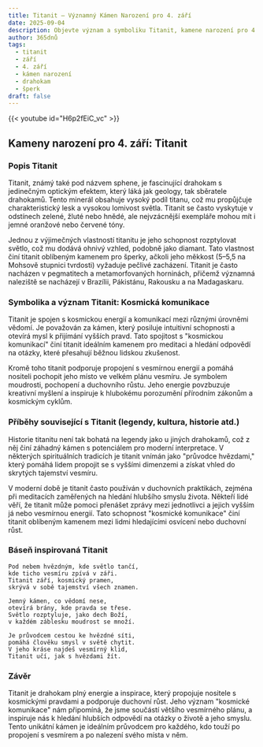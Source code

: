 ```yaml
---
title: Titanit – Významný Kámen Narození pro 4. září
date: 2025-09-04
description: Objevte význam a symboliku Titanit, kamene narození pro 4. září, který symbolizuje Kosmická komunikace. Přečtěte si legendy a inspirující příběhy.
author: 365dnů
tags:
  - titanit
  - září
  - 4. září
  - kámen narození
  - drahokam
  - šperk
draft: false
---
```


{{< youtube id="H6p2fEiC_vc" >}}


## Kameny narození pro 4. září: Titanit

### Popis Titanit

Titanit, známý také pod názvem sphene, je fascinující drahokam s jedinečným optickým efektem, který láká jak geology, tak sběratele drahokamů. Tento minerál obsahuje vysoký podíl titanu, což mu propůjčuje charakteristický lesk a vysokou lomivost světla. Titanit se často vyskytuje v odstínech zelené, žluté nebo hnědé, ale nejvzácnější exempláře mohou mít i jemné oranžové nebo červené tóny.

Jednou z výjimečných vlastností titanitu je jeho schopnost rozptylovat světlo, což mu dodává ohnivý vzhled, podobně jako diamant. Tato vlastnost činí titanit oblíbeným kamenem pro šperky, ačkoli jeho měkkost (5–5,5 na Mohsově stupnici tvrdosti) vyžaduje pečlivé zacházení. Titanit je často nacházen v pegmatitech a metamorfovaných horninách, přičemž významná naleziště se nacházejí v Brazílii, Pákistánu, Rakousku a na Madagaskaru.

### Symbolika a význam Titanit: Kosmická komunikace

Titanit je spojen s kosmickou energií a komunikací mezi různými úrovněmi vědomí. Je považován za kámen, který posiluje intuitivní schopnosti a otevírá mysl k přijímání vyšších pravd. Tato spojitost s "kosmickou komunikací" činí titanit ideálním kamenem pro meditaci a hledání odpovědí na otázky, které přesahují běžnou lidskou zkušenost.

Kromě toho titanit podporuje propojení s vesmírnou energií a pomáhá nositeli pochopit jeho místo ve velkém plánu vesmíru. Je symbolem moudrosti, pochopení a duchovního růstu. Jeho energie povzbuzuje kreativní myšlení a inspiruje k hlubokému porozumění přírodním zákonům a kosmickým cyklům.

### Příběhy související s Titanit (legendy, kultura, historie atd.)

Historie titanitu není tak bohatá na legendy jako u jiných drahokamů, což z něj činí záhadný kámen s potenciálem pro moderní interpretace. V některých spirituálních tradicích je titanit vnímán jako "průvodce hvězdami," který pomáhá lidem propojit se s vyššími dimenzemi a získat vhled do skrytých tajemství vesmíru.

V moderní době je titanit často používán v duchovních praktikách, zejména při meditacích zaměřených na hledání hlubšího smyslu života. Někteří lidé věří, že titanit může pomoci přenášet zprávy mezi jednotlivci a jejich vyšším já nebo vesmírnou energií. Tato schopnost "kosmické komunikace" činí titanit oblíbeným kamenem mezi lidmi hledajícími osvícení nebo duchovní růst.

### Báseň inspirovaná Titanit

```
Pod nebem hvězdným, kde světlo tančí,  
kde ticho vesmíru zpívá v záři.  
Titanit září, kosmický pramen,  
skrývá v sobě tajemství všech znamen.

Jemný kámen, co vědomí nese,  
otevírá brány, kde pravda se třese.  
Světlo rozptyluje, jako dech Boží,  
v každém záblesku moudrost se množí.

Je průvodcem cestou ke hvězdné síti,  
pomáhá člověku smysl v světě chytit.  
V jeho kráse najdeš vesmírný klid,  
Titanit učí, jak s hvězdami žít.
```

### Závěr

Titanit je drahokam plný energie a inspirace, který propojuje nositele s kosmickými pravdami a podporuje duchovní růst. Jeho význam "kosmické komunikace" nám připomíná, že jsme součástí většího vesmírného plánu, a inspiruje nás k hledání hlubších odpovědí na otázky o životě a jeho smyslu. Tento unikátní kámen je ideálním průvodcem pro každého, kdo touží po propojení s vesmírem a po nalezení svého místa v něm.